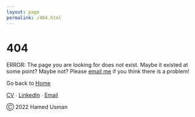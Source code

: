 ```yaml
---
layout: page
permalink: /404.html
---
```


# 404

ERROR: The page you are looking for does not exist. Maybe it existed at some point? Maybe not?
Please <a href="mailto:hamedusman@live.com">email me</a> if you think there is a problem!

Go back to <a href="http://hamedusman.github.io">Home</a>

<div class="footer">
  <a href="{{ BASE_PATH }}/assets/CV.pdf">CV</a> ∙ <a href="https://linkedin.com/in/hamedusman">LinkedIn</a> ∙ <a href="mailto:hamedusman@live.com">Email</a> <p>Ⓒ 2022 Hamed Usman<br></p>
</div>
